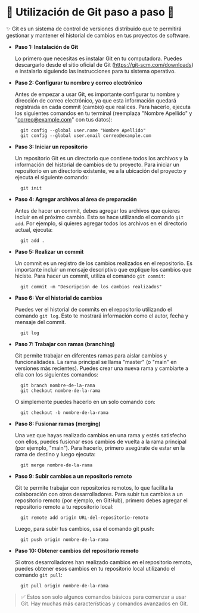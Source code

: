 # :bookmark: Utilización de Git paso a paso :bookmark:

:sparkles: Git es un sistema de control de versiones distribuido que te permitirá gestionar y mantener el historial de cambios en tus proyectos de software.

- **Paso 1: Instalación de Git**

    Lo primero que necesitas es instalar Git en tu computadora. Puedes descargarlo desde el sitio oficial de Git (https://git-scm.com/downloads) e instalarlo siguiendo las instrucciones para tu sistema operativo.

- **Paso 2: Configurar tu nombre y correo electrónico**
    
    Antes de empezar a usar Git, es importante configurar tu nombre y dirección de correo electrónico, ya que esta información quedará registrada en cada commit (cambio) que realices. Para hacerlo, ejecuta los siguientes comandos en tu terminal (reemplaza "Nombre Apellido" y "correo@example.com" con tus datos):
    
        git config --global user.name "Nombre Apellido"
        git config --global user.email correo@example.com
    

- **Paso 3: Iniciar un repositorio**

    Un repositorio Git es un directorio que contiene todos los archivos y la información del historial de cambios de tu proyecto. Para iniciar un repositorio en un directorio existente, ve a la ubicación del proyecto y ejecuta el siguiente comando:
        
        git init

- **Paso 4: Agregar archivos al área de preparación**

    Antes de hacer un commit, debes agregar los archivos que quieres incluir en el próximo cambio. Esto se hace utilizando el comando `git add`. Por ejemplo, si quieres agregar todos los archivos en el directorio actual, ejecuta:

        git add .

- **Paso 5: Realizar un commit**

    Un commit es un registro de los cambios realizados en el repositorio. Es importante incluir un mensaje descriptivo que explique los cambios que hiciste. Para hacer un commit, utiliza el comando `git commit`:

        git commit -m "Descripción de los cambios realizados"

- **Paso 6: Ver el historial de cambios**

    Puedes ver el historial de commits en el repositorio utilizando el comando `git log`. Esto te mostrará información como el autor, fecha y mensaje del commit.

        git log

- **Paso 7: Trabajar con ramas (branching)**

    Git permite trabajar en diferentes ramas para aislar cambios y funcionalidades. La rama principal se llama "master" (o "main" en versiones más recientes). Puedes crear una nueva rama y cambiarte a ella con los siguientes comandos:

        git branch nombre-de-la-rama
        git checkout nombre-de-la-rama
    O simplemente puedes hacerlo en un solo comando con:

        git checkout -b nombre-de-la-rama

- **Paso 8: Fusionar ramas (merging)**

    Una vez que hayas realizado cambios en una rama y estés satisfecho con ellos, puedes fusionar esos cambios de vuelta a la rama principal (por ejemplo, "main"). Para hacerlo, primero asegúrate de estar en la rama de destino y luego ejecuta:

        git merge nombre-de-la-rama

- **Paso 9: Subir cambios a un repositorio remoto**

    Git te permite trabajar con repositorios remotos, lo que facilita la colaboración con otros desarrolladores. Para subir tus cambios a un repositorio remoto (por ejemplo, en GitHub), primero debes agregar el repositorio remoto a tu repositorio local:

        git remote add origin URL-del-repositorio-remoto

    Luego, para subir tus cambios, usa el comando git push:

        git push origin nombre-de-la-rama

- **Paso 10: Obtener cambios del repositorio remoto**

    Si otros desarrolladores han realizado cambios en el repositorio remoto, puedes obtener esos cambios en tu repositorio local utilizando el comando ``git pull``:

        git pull origin nombre-de-la-rama


> :white_check_mark: Estos son solo algunos comandos básicos para comenzar a usar Git. Hay muchas más características y comandos avanzados en Git.